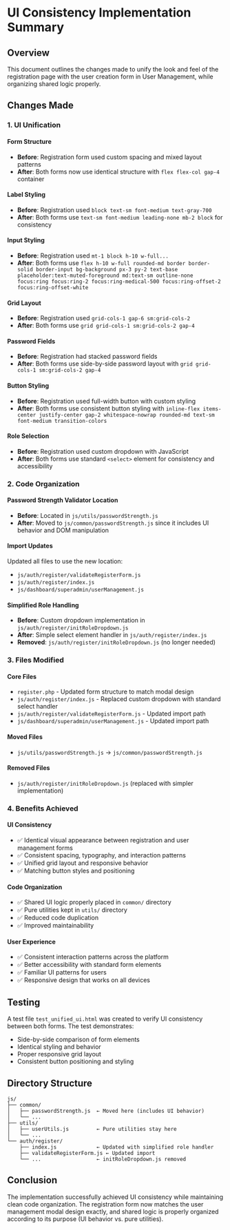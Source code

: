 # UI Consistency Implementation Summary

## Overview

This document outlines the changes made to unify the look and feel of the registration page with the user creation form in User Management, while organizing shared logic properly.

## Changes Made

### 1. UI Unification

#### Form Structure

- **Before**: Registration form used custom spacing and mixed layout patterns
- **After**: Both forms now use identical structure with `flex flex-col gap-4` container

#### Label Styling

- **Before**: Registration used `block text-sm font-medium text-gray-700`
- **After**: Both forms use `text-sm font-medium leading-none mb-2 block` for consistency

#### Input Styling

- **Before**: Registration used `mt-1 block h-10 w-full...`
- **After**: Both forms use `flex h-10 w-full rounded-md border border-solid border-input bg-background px-3 py-2 text-base placeholder:text-muted-foreground md:text-sm outline-none focus:ring focus:ring-2 focus:ring-medical-500 focus:ring-offset-2 focus:ring-offset-white`

#### Grid Layout

- **Before**: Registration used `grid-cols-1 gap-6 sm:grid-cols-2`
- **After**: Both forms use `grid grid-cols-1 sm:grid-cols-2 gap-4`

#### Password Fields

- **Before**: Registration had stacked password fields
- **After**: Both forms use side-by-side password layout with `grid grid-cols-1 sm:grid-cols-2 gap-4`

#### Button Styling

- **Before**: Registration used full-width button with custom styling
- **After**: Both forms use consistent button styling with `inline-flex items-center justify-center gap-2 whitespace-nowrap rounded-md text-sm font-medium transition-colors`

#### Role Selection

- **Before**: Registration used custom dropdown with JavaScript
- **After**: Both forms use standard `<select>` element for consistency and accessibility

### 2. Code Organization

#### Password Strength Validator Location

- **Before**: Located in `js/utils/passwordStrength.js`
- **After**: Moved to `js/common/passwordStrength.js` since it includes UI behavior and DOM manipulation

#### Import Updates

Updated all files to use the new location:

- `js/auth/register/validateRegisterForm.js`
- `js/auth/register/index.js`
- `js/dashboard/superadmin/userManagement.js`

#### Simplified Role Handling

- **Before**: Custom dropdown implementation in `js/auth/register/initRoleDropdown.js`
- **After**: Simple select element handler in `js/auth/register/index.js`
- **Removed**: `js/auth/register/initRoleDropdown.js` (no longer needed)

### 3. Files Modified

#### Core Files

- `register.php` - Updated form structure to match modal design
- `js/auth/register/index.js` - Replaced custom dropdown with standard select handler
- `js/auth/register/validateRegisterForm.js` - Updated import path
- `js/dashboard/superadmin/userManagement.js` - Updated import path

#### Moved Files

- `js/utils/passwordStrength.js` → `js/common/passwordStrength.js`

#### Removed Files

- `js/auth/register/initRoleDropdown.js` (replaced with simpler implementation)

### 4. Benefits Achieved

#### UI Consistency

- ✅ Identical visual appearance between registration and user management forms
- ✅ Consistent spacing, typography, and interaction patterns
- ✅ Unified grid layout and responsive behavior
- ✅ Matching button styles and positioning

#### Code Organization

- ✅ Shared UI logic properly placed in `common/` directory
- ✅ Pure utilities kept in `utils/` directory
- ✅ Reduced code duplication
- ✅ Improved maintainability

#### User Experience

- ✅ Consistent interaction patterns across the platform
- ✅ Better accessibility with standard form elements
- ✅ Familiar UI patterns for users
- ✅ Responsive design that works on all devices

## Testing

A test file `test_unified_ui.html` was created to verify UI consistency between both forms. The test demonstrates:

- Side-by-side comparison of form elements
- Identical styling and behavior
- Proper responsive grid layout
- Consistent button positioning and styling

## Directory Structure

```
js/
├── common/
│   ├── passwordStrength.js  ← Moved here (includes UI behavior)
│   └── ...
├── utils/
│   ├── userUtils.js         ← Pure utilities stay here
│   └── ...
└── auth/register/
    ├── index.js             ← Updated with simplified role handler
    ├── validateRegisterForm.js ← Updated import
    └── ...                  ← initRoleDropdown.js removed
```

## Conclusion

The implementation successfully achieved UI consistency while maintaining clean code organization. The registration form now matches the user management modal design exactly, and shared logic is properly organized according to its purpose (UI behavior vs. pure utilities).
